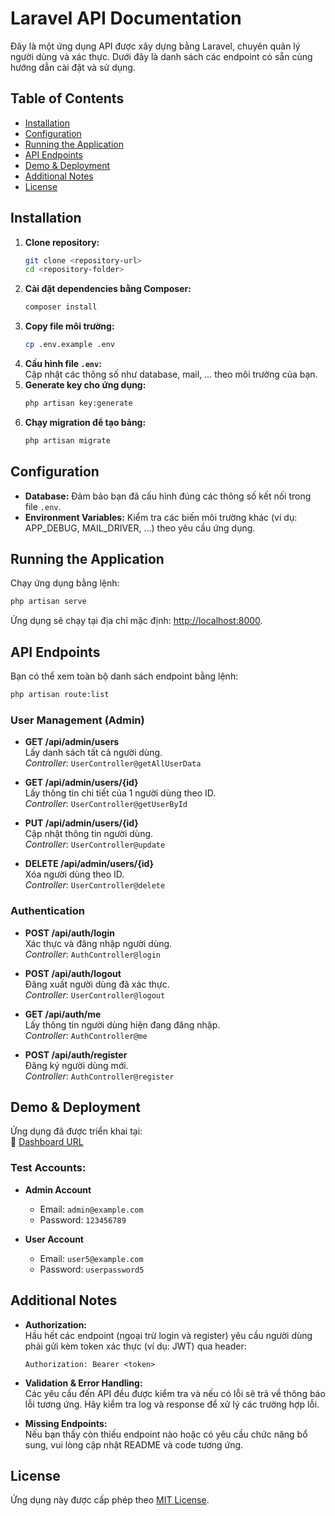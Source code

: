 # Laravel API Documentation

Đây là một ứng dụng API được xây dựng bằng Laravel, chuyên quản lý người dùng và xác thực. Dưới đây là danh sách các endpoint có sẵn cùng hướng dẫn cài đặt và sử dụng.

## Table of Contents

-   [Installation](#installation)
-   [Configuration](#configuration)
-   [Running the Application](#running-the-application)
-   [API Endpoints](#api-endpoints)
-   [Demo & Deployment](#demo--deployment)
-   [Additional Notes](#additional-notes)
-   [License](#license)

## Installation

1. **Clone repository:**
    ```bash
    git clone <repository-url>
    cd <repository-folder>
    ```
2. **Cài đặt dependencies bằng Composer:**
    ```bash
    composer install
    ```
3. **Copy file môi trường:**
    ```bash
    cp .env.example .env
    ```
4. **Cấu hình file `.env`:**  
   Cập nhật các thông số như database, mail, … theo môi trường của bạn.
5. **Generate key cho ứng dụng:**
    ```bash
    php artisan key:generate
    ```
6. **Chạy migration để tạo bảng:**
    ```bash
    php artisan migrate
    ```

## Configuration

-   **Database:** Đảm bảo bạn đã cấu hình đúng các thông số kết nối trong file `.env`.
-   **Environment Variables:** Kiểm tra các biến môi trường khác (ví dụ: APP_DEBUG, MAIL_DRIVER, …) theo yêu cầu ứng dụng.

## Running the Application

Chạy ứng dụng bằng lệnh:

```bash
php artisan serve
```

Ứng dụng sẽ chạy tại địa chỉ mặc định: [http://localhost:8000](http://localhost:8000).

## API Endpoints

Bạn có thể xem toàn bộ danh sách endpoint bằng lệnh:

```bash
php artisan route:list
```

### User Management (Admin)

-   **GET /api/admin/users**  
    Lấy danh sách tất cả người dùng.  
    _Controller_: `UserController@getAllUserData`

-   **GET /api/admin/users/{id}**  
    Lấy thông tin chi tiết của 1 người dùng theo ID.  
    _Controller_: `UserController@getUserById`

-   **PUT /api/admin/users/{id}**  
    Cập nhật thông tin người dùng.  
    _Controller_: `UserController@update`

-   **DELETE /api/admin/users/{id}**  
    Xóa người dùng theo ID.  
    _Controller_: `UserController@delete`

### Authentication

-   **POST /api/auth/login**  
    Xác thực và đăng nhập người dùng.  
    _Controller_: `AuthController@login`

-   **POST /api/auth/logout**  
    Đăng xuất người dùng đã xác thực.  
    _Controller_: `UserController@logout`

-   **GET /api/auth/me**  
    Lấy thông tin người dùng hiện đang đăng nhập.  
    _Controller_: `AuthController@me`

-   **POST /api/auth/register**  
    Đăng ký người dùng mới.  
    _Controller_: `AuthController@register`

## Demo & Deployment

Ứng dụng đã được triển khai tại:  
🔗 [Dashboard URL](https://um-fe.vercel.app/dashboard)

### Test Accounts:

-   **Admin Account**

    -   Email: `admin@example.com`
    -   Password: `123456789`

-   **User Account**
    -   Email: `user5@example.com`
    -   Password: `userpassword5`

## Additional Notes

-   **Authorization:**  
    Hầu hết các endpoint (ngoại trừ login và register) yêu cầu người dùng phải gửi kèm token xác thực (ví dụ: JWT) qua header:

    ```
    Authorization: Bearer <token>
    ```

-   **Validation & Error Handling:**  
    Các yêu cầu đến API đều được kiểm tra và nếu có lỗi sẽ trả về thông báo lỗi tương ứng. Hãy kiểm tra log và response để xử lý các trường hợp lỗi.

-   **Missing Endpoints:**  
    Nếu bạn thấy còn thiếu endpoint nào hoặc có yêu cầu chức năng bổ sung, vui lòng cập nhật README và code tương ứng.

## License

Ứng dụng này được cấp phép theo [MIT License](LICENSE).
